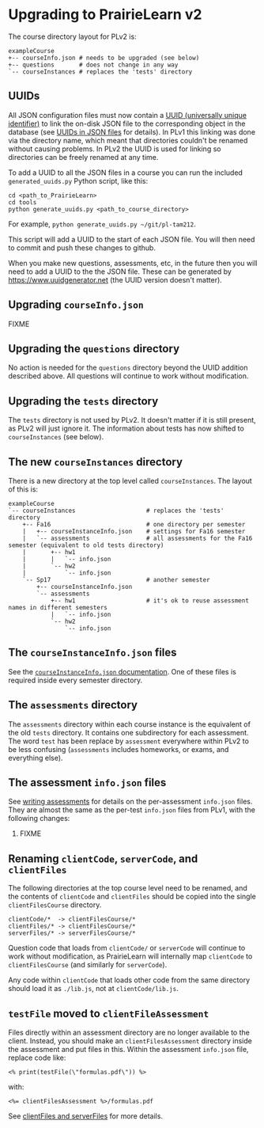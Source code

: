 
# Upgrading to PrairieLearn v2

The course directory layout for PLv2 is:

```
exampleCourse
+-- courseInfo.json # needs to be upgraded (see below)
+-- questions       # does not change in any way
`-- courseInstances # replaces the 'tests' directory
```

## UUIDs

All JSON configuration files must now contain a [UUID (universally unique identifier)](https://en.wikipedia.org/wiki/Universally_unique_identifier) to link the on-disk JSON file to the corresponding object in the database (see [UUIDs in JSON files](uuids.md) for details). In PLv1 this linking was done via the directory name, which meant that directories couldn't be renamed without causing problems. In PLv2 the UUID is used for linking so directories can be freely renamed at any time.

To add a UUID to all the JSON files in a course you can run the included `generated_uuids.py` Python script, like this:

```
cd <path_to_PrairieLearn>
cd tools
python generate_uuids.py <path_to_course_directory>
```

For example, `python generate_uuids.py ~/git/pl-tam212`.

This script will add a UUID to the start of each JSON file. You will then need to commit and push these changes to github.

When you make new questions, assessments, etc, in the future then you will need to add a UUID to the the JSON file. These can be generated by https://www.uuidgenerator.net (the UUID version doesn't matter).

## Upgrading `courseInfo.json`

FIXME

## Upgrading the `questions` directory

No action is needed for the `questions` directory beyond the UUID addition described above. All questions will continue to work without modification.

## Upgrading the `tests` directory

The `tests` directory is not used by PLv2. It doesn't matter if it is still present, as PLv2 will just ignore it. The information about tests has now shifted to `courseInstances` (see below).

## The new `courseInstances` directory

There is a new directory at the top level called `courseInstances`. The layout of this is:

```
exampleCourse
`-- courseInstances                    # replaces the 'tests' directory
    +-- Fa16                           # one directory per semester
    |   +-- courseInstanceInfo.json    # settings for Fa16 semester
    |   `-- assessments                # all assessments for the Fa16 semester (equivalent to old tests directory)
    |       +-- hw1
    |       |   `-- info.json
    |       `-- hw2
    |           `-- info.json
    `-- Sp17                           # another semester
        +-- courseInstanceInfo.json
        `-- assessments
            +-- hw1                    # it's ok to reuse assessment names in different semesters
            |   `-- info.json
            `-- hw2
                `-- info.json
```

## The `courseInstanceInfo.json` files

See the [`courseInstanceInfo.json` documentation](https://github.com/PrairieLearn/PrairieLearn/blob/master/doc/courseInstanceInfo.md). One of these files is required inside every semester directory.

## The `assessments` directory

The `assessments` directory within each course instance is the equivalent of the old `tests` directory. It contains one subdirectory for each assessment. The word `test` has been replace by `assessment` everywhere within PLv2 to be less confusing (`assessments` includes homeworks, or exams, and everything else).

## The assessment `info.json` files

See [writing assessments](https://github.com/PrairieLearn/PrairieLearn/blob/master/doc/writingAssessments.md) for details on the per-assessment `info.json` files. They are almost the same as the per-test `info.json` files from PLv1, with the following changes:

1. FIXME

## Renaming `clientCode`, `serverCode`, and `clientFiles`

The following directories at the top course level need to be renamed, and the contents of `clientCode` and `clientFiles` should be copied into the single `clientFilesCourse` directory.

```
clientCode/*  -> clientFilesCourse/*
clientFiles/* -> clientFilesCourse/*
serverFiles/* -> serverFilesCourse/*
```

Question code that loads from `clientCode/` or `serverCode` will continue to work without modification, as PrairieLearn will internally map `clientCode` to `clientFilesCourse` (and similarly for `serverCode`).

Any code within `clientCode` that loads other code from the same directory should load it as `./lib.js`, not at `clientCode/lib.js`.

## `testFile` moved to `clientFileAssessment`

Files directly within an assessment directory are no longer available to the client. Instead, you should make an `clientFilesAssessment` directory inside the assessment and put files in this. Within the assessment `info.json` file, replace code like:

```
<% print(testFile(\"formulas.pdf\")) %>
```

with:

```
<%= clientFilesAssessment %>/formulas.pdf
```

See [clientFiles and serverFiles](clientServerFiles.md) for more details.
